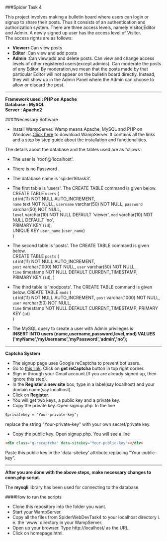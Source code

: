 ###Spider Task 4

This project involves making a bulletin board where users can login or signup to share their posts. Thus it consists of an authentication and authorization system. There are three access levels, namely Visitor,Editor and Admin. A newly signed up user has the access level of Visitor.  
The access rights are as follows:  
+ **Viewerr**:Can view posts
+ **Editor** :Can view and add posts
+ **Admin**  :Can view,add and delete posts. Can view and change access levels of other registered users(except admins). Can moderate the posts of any Editor. By moderation,we mean that the posts made by that particular Editor will not appear on the bulletin board directly. Instead, they will show up in the Admin Panel where the Admin can choose to allow or discard the post.

----

**Framework used : PHP on Apache**  
**Database 	 : MySQL**  
**Server	 : Apache2** 

####Necessary Software

+ Install WampServer. Wamp means Apache, MySQL and PHP on Windows.[Click here](http://www.wampserver.com/en/) to download WampServer. It contains all the links and a step by step guide about the installation and functionalities.

The details about the database and the tables used are as follows :

+ The user is 'root'@'localhost'.
+ There is no Password .
+ The database name is 'spider16task3'.

+ The first table is 'users'. The CREATE TABLE command is given below.  
   CREATE TABLE `users` (  
  `id` int(11) NOT NULL AUTO_INCREMENT,  
  `name` text NOT NULL, 
  `username` varchar(50) NOT NULL,
  `password` varchar(50) NOT NULL,    
  `level` varchar(10) NOT NULL DEFAULT 'viewer',
  `mod` varchar(10) NOT NULL DEFAULT 'no',  
  PRIMARY KEY (`id`),  
  UNIQUE KEY `user_name` (`user_name`)  
)  

+ The second table is 'posts'. The CREATE TABLE command is given below.  
   CREATE TABLE `posts` (  
  `id` int(11) NOT NULL AUTO_INCREMENT,   
  `post` varchar(1000) NOT NULL,
  `user` varchar(50) NOT NULL,  
  `time` timestamp NOT NULL DEFAULT CURRENT_TIMESTAMP,  
  PRIMARY KEY (`id`),
)  

+ The third table is 'modposts'. The CREATE TABLE command is given below.
   CREATE TABLE `mods` (  
  `id` int(11) NOT NULL AUTO_INCREMENT, 
  `post` varchar(1000) NOT NULL,  
  `user` varchar(50) NOT NULL,  
  `time` timestamp NOT NULL DEFAULT CURRENT_TIMESTAMP,
  PRIMARY KEY (`id`)  
) 

+ The MySQL query to create a user with Admin privileges is  
**INSERT INTO users (name,username,password,level,mod) VALUES ('myName','myUsername','myPassword','admin','no');**

----

**Captcha System**

+ The signup page uses Google reCaptcha to prevent bot users.
+ Go to [this link](https://www.google.com/recaptcha/intro/index.html). Click on **get reCaptcha** button in top right corner.
+ Sign in through your Gmail account.(If you are already signed up, then ignore this step).
+ In the **Register a new site** box, type in a label(say localhost) and your domain name(say localhost). 
+ Click on **Register**.
+ You will get two keys, a public key and a private key.
+ Copy the private key. Open signup.php. In the line
```html
$privatekey = "Your-private-key";
```
replace the string "Your-private-key" with your own secret/private key.
+ Copy the public key. Open signup.php. You will see a line 
```html
<div class="g-recaptcha" data-sitekey="Your-public-key"></div>
```
Paste this public key in the 'data-sitekey' attribute,replacing "Your-public-key".

----

**After you are done with the above steps, make necessary changes to conn.php script**.

The **mysqli** library has been used for connecting to the database.

####How to run the scripts
+ Clone this repository into the folder you want. 
+ Start your WampServer.
+ Copy all the files from SpiderWebDevTask4 to your localhost directory i. e. the 'www' directory in your WampServer.
+ Open up your browser. Type http://localhost/ as the URL.
+ Click on homepage.html.
